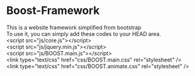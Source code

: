 # Boost-Framework
This is a website framework simplified from bootstrap<br />
To use it, you can simply add these codes to your HEAD area.<br />
&lt;script src="js/core.js"&gt;&lt;/script&gt;<br />
&lt;script src="js/jquery.min.js"&gt;&lt;/script&gt;<br />
&lt;script src="js/BOOST.main.js"&gt;&lt;/script&gt;<br />
&lt;link type="text/css" href="css/BOOST.main.css" rel="stylesheet" /&gt;<br />
&lt;link type="text/css" href="css/BOOST.animate.css" rel="stylesheet" /&gt;<br />